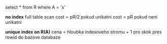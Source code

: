 select * from R where A = 'x'

**no index**
full table scan
cost = pR/2 pokud unikatni
cost = pR pokud neni unikatni

**unique index on R(A)**
cena = hloubka indexoveho stromu + 1 pro skok pres rowid do bazove databaze
